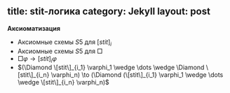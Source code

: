 title: stit-логика
category: Jekyll
layout: post
---

**Аксиоматизация**

- Аксиомные схемы $S5$ для $[stit]_i$ 
- Аксиомные схемы $S5$ для $\Box$
- $\Box \varphi \to [stit]_i \varphi$
- $(\Diamond \[stit\]_{i_1} \varphi_1 \wedge \dots \wedge \Diamond \[stit\]_{i_n} \varphi_n) \to (\Diamond (\[stit\]_{i_1} \varphi_1 \wedge \dots \wedge \[stit\]_{i_n} \varphi_n)$ 
